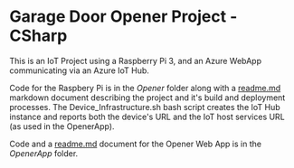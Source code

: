 # Garage Door Opener Project - CSharp

This is an IoT Project using a Raspberry Pi 3, and an Azure WebApp communicating via an Azure IoT Hub.

Code for the Raspbery Pi is in the _Opener_ folder along with a [readme.md](Opener/readme.md) markdown document describing the project and it's build and deployment processes. 
The Device_Infrastructure.sh bash script creates the IoT Hub instance and reports both the device's URL and the IoT host services URL (as used in the OpenerApp).

Code and a [readme.md](OpenerApp/readme.md) document for the Opener Web App is in the _OpenerApp_ folder.
